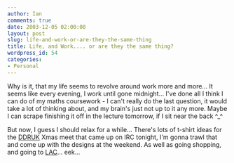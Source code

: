 ```yaml
---
author: Ian
comments: true
date: 2003-12-05 02:00:00
layout: post
slug: life-and-work-or-are-they-the-same-thing
title: Life, and Work.... or are they the same thing?
wordpress_id: 54
categories:
- Personal
---
```


Why is it, that my life seems to revolve around work more and more...  It seems like every evening, I work until gone midnight...  I've done all I think I can do of my maths coursework - I can't really do the last question, it would take a lot of thinking about, and my brain's just not up to it any more.  Maybe I can scrape finishing it off in the lecture tomorrow, if I sit near the back ^_^  

But now, I guess I should relax for a while...  There's lots of t-shirt ideas for the <a href="http://www.ddruk.com">DDRUK</a> Xmas meet that came up on IRC tonight, I'm gonna trawl that and come up with the designs at the weekend.  As well as going shopping, and going to <a href="http://www.anime.org.uk">LAC</a>... eek...
